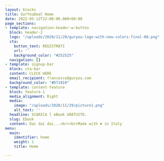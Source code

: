```yaml
---
layout: blocks
title: GurYouDeal Home
date: 2022-05-12T22:00:00.000+00:00
page_sections:
- template: navigation-header-w-button
  block: header-2
  logo: "/uploads/2020/11/29/guryou-logo-with-new-colors-final-08.png"
  cta:
    button_text: REGISTRATI
    url: ''
    background_color: "#252525"
  navigation: []
- template: signup-bar
  block: cta-bar
  content: CLICK HERE
  email_recipient: francesco@guryou.com
  background_color: "#D71919"
- template: content-feature
  block: feature-1
  media_alignment: Right
  media:
    image: "/uploads/2020/11/29/picture1.png"
    alt_text: ''
  headline: SCARICA l eBook GRATUITO.
  slug: Ebook
  content: Dai dai dai...<br><br>Made with ❤︎ in Italy
menu:
  main:
    identifier: home
    weight: 1
    title: Home

---
```

